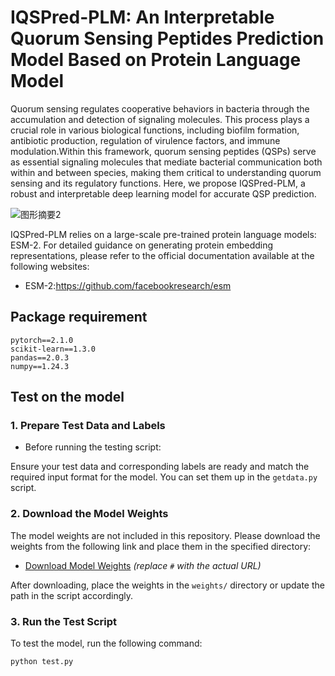 # IQSPred-PLM: An Interpretable Quorum Sensing Peptides Prediction Model Based on Protein Language Model

Quorum sensing regulates cooperative behaviors in bacteria through the accumulation and detection of signaling molecules. This process plays a crucial role in various biological functions, including biofilm formation, antibiotic production, regulation of virulence factors, and immune modulation.Within this framework, quorum sensing peptides (QSPs) serve as essential signaling molecules that mediate bacterial communication both within and between species, making them critical to understanding quorum sensing and its regulatory functions. Here, we propose IQSPred-PLM, a robust and interpretable deep learning model for accurate QSP prediction.

![图形摘要2](https://github.com/user-attachments/assets/1d67d778-d009-4f31-8687-768a5f50fa12)

IQSPred-PLM relies on a large-scale pre-trained protein language models: ESM-2. For detailed guidance on generating protein embedding representations, please refer to the official documentation available at the following websites:

- ESM-2:https://github.com/facebookresearch/esm

## Package requirement
```
pytorch==2.1.0  
scikit-learn==1.3.0
pandas==2.0.3
numpy==1.24.3
```

## Test on the model

### 1. Prepare Test Data and Labels
- Before running the testing script:

Ensure your test data and corresponding labels are ready and match the required input format for the model. You can set them up in the `getdata.py` script.

### 2. Download the Model Weights
The model weights are not included in this repository. Please download the weights from the following link and place them in the specified directory:
- [Download Model Weights](#) *(replace `#` with the actual URL)*

After downloading, place the weights in the `weights/` directory or update the path in the script accordingly.

### 3. Run the Test Script
To test the model, run the following command:
```bash
python test.py


